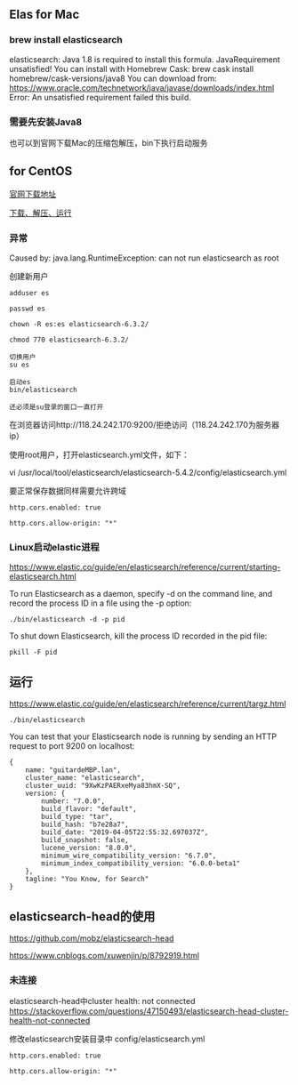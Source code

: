 ## Elas for Mac
### brew install elasticsearch

elasticsearch: Java 1.8 is required to install this formula.
JavaRequirement unsatisfied!
You can install with Homebrew Cask:
  brew cask install homebrew/cask-versions/java8
You can download from:
  https://www.oracle.com/technetwork/java/javase/downloads/index.html
Error: An unsatisfied requirement failed this build.

### 需要先安装Java8
也可以到官网下载Mac的压缩包解压，bin下执行启动服务

## for CentOS
[官网下载地址](https://www.elastic.co/downloads/elasticsearch)

[下载、解压、运行](https://cloud.tencent.com/developer/article/1358601)

### 异常
Caused by: java.lang.RuntimeException: can not run elasticsearch as root

创建新用户
```
adduser es

passwd es

chown -R es:es elasticsearch-6.3.2/

chmod 770 elasticsearch-6.3.2/

切换用户
su es

启动es
bin/elasticsearch

还必须是su登录的窗口一直打开
```

在浏览器访问http://118.24.242.170:9200/拒绝访问（118.24.242.170为服务器ip）

使用root用户，打开elasticsearch.yml文件，如下：

vi /usr/local/tool/elasticsearch/elasticsearch-5.4.2/config/elasticsearch.yml

要正常保存数据同样需要允许跨域
```
http.cors.enabled: true

http.cors.allow-origin: "*"
```

### Linux启动elastic进程
https://www.elastic.co/guide/en/elasticsearch/reference/current/starting-elasticsearch.html

To run Elasticsearch as a daemon, specify -d on the command line, and record the process ID in a file using the -p option:
```
./bin/elasticsearch -d -p pid
```

To shut down Elasticsearch, kill the process ID recorded in the pid file:
```
pkill -F pid
```


## 运行
https://www.elastic.co/guide/en/elasticsearch/reference/current/targz.html

```
./bin/elasticsearch
```

You can test that your Elasticsearch node is running by sending an HTTP request to port 9200 on localhost:
```
{
	name: "guitardeMBP.lan",
	cluster_name: "elasticsearch",
	cluster_uuid: "9XwKzPAERxeMya83hmX-SQ",
	version: {
		number: "7.0.0",
		build_flavor: "default",
		build_type: "tar",
		build_hash: "b7e28a7",
		build_date: "2019-04-05T22:55:32.697037Z",
		build_snapshot: false,
		lucene_version: "8.0.0",
		minimum_wire_compatibility_version: "6.7.0",
		minimum_index_compatibility_version: "6.0.0-beta1"
	},
	tagline: "You Know, for Search"
}
```

## elasticsearch-head的使用
https://github.com/mobz/elasticsearch-head

https://www.cnblogs.com/xuwenjin/p/8792919.html

### 未连接
elasticsearch-head中cluster health: not connected
https://stackoverflow.com/questions/47150493/elasticsearch-head-cluster-health-not-connected

修改elasticsearch安装目录中 config/elasticsearch.yml
```
http.cors.enabled: true

http.cors.allow-origin: "*"
```










